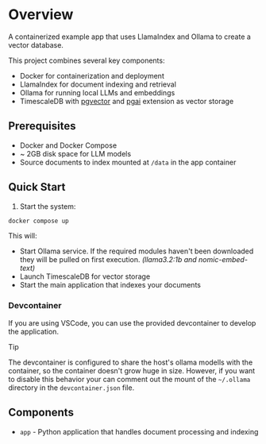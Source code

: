 # Overview

A containerized example app that uses LlamaIndex and Ollama to create a vector database.

This project combines several key components:

- Docker for containerization and deployment
- LlamaIndex for document indexing and retrieval
- Ollama for running local LLMs and embeddings
- TimescaleDB with [pgvector](https://github.com/pgvector/pgvector) and [pgai](https://github.com/timescale/pgai) extension as vector storage

## Prerequisites

- Docker and Docker Compose
- ~ 2GB disk space for LLM models
- Source documents to index mounted at `/data` in the app container

## Quick Start

1. Start the system:

```bash
docker compose up
```

This will:

- Start Ollama service. If the required modules haven't been downloaded they will be pulled on first execution. _(llama3.2:1b and nomic-embed-text)_
- Launch TimescaleDB for vector storage
- Start the main application that indexes your documents

### Devcontainer

If you are using VSCode, you can use the provided devcontainer to develop the application.

> [!TIP]
> The devcontainer is configured to share the host's ollama modells with the container, so the container doesn't grow huge in size. However, if you want to disable this behavior your can comment out the mount of the `~/.ollama` directory in the `devcontainer.json` file.

## Components

- `app` - Python application that handles document processing and indexing
